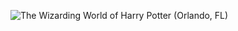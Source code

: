 ![The Wizarding World of Harry Potter (Orlando, FL)](http://laurenpepperman.com/2014/florida/photos/universal16.jpg)
